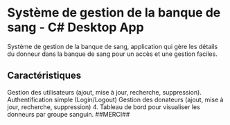 # Système de gestion de la banque de sang - C# Desktop App
Système de gestion de la banque de sang, application qui gère les détails du donneur dans la banque de sang pour un accès et une gestion faciles.
## Caractéristiques
Gestion des utilisateurs (ajout, mise à jour, recherche, suppression).
Authentification simple (Login/Logout)
Gestion des donateurs (ajout, mise à jour, recherche, suppression) 4.
Tableau de bord pour visualiser les donneurs par groupe sanguin.
##MERCI##
